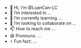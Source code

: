 - 👋 Hi, I’m @LuanCan-LC
- 👀 I’m interested in ...
- 🌱 I’m currently learning ...
- 💞️ I’m looking to collaborate on ...
- 📫 How to reach me ...
- 😄 Pronouns: ...
- ⚡ Fun fact: ...

<!---
LuanCan-LC/LuanCan-LC is a ✨ special ✨ repository because its `README.md` (this file) appears on your GitHub profile.
You can click the Preview link to take a look at your changes.
--->
